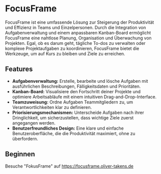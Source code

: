 # FocusFrame

FocusFrame ist eine umfassende Lösung zur Steigerung der Produktivität und Effizienz in Teams und Einzelpersonen. Durch die Integration von Aufgabenverwaltung und einem anpassbaren Kanban-Board ermöglicht FocusFrame eine nahtlose Planung, Organisation und Überwachung von Projekten. Egal, ob es darum geht, tägliche To-dos zu verwalten oder komplexe Projektaufgaben zu koordinieren, FocusFrame bietet die Werkzeuge, um auf Kurs zu bleiben und Ziele zu erreichen.

## Features

- **Aufgabenverwaltung:** Erstelle, bearbeite und lösche Aufgaben mit ausführlichen Beschreibungen, Fälligkeitsdaten und Prioritäten.
- **Kanban-Board:** Visualisiere den Fortschritt deiner Projekte und optimiere Arbeitsabläufe mit einem intuitiven Drag-and-Drop-Interface.
- **Teamzuweisung:** Ordne Aufgaben Teammitgliedern zu, um Verantwortlichkeiten klar zu definieren.
- **Priorisierungsmechanismen:** Unterscheide Aufgaben nach ihrer Dringlichkeit, um sicherzustellen, dass wichtige Ziele zuerst angegangen werden.
- **Benutzerfreundliches Design:** Eine klare und einfache Benutzeroberfläche, die die Produktivität maximiert, ohne zu überfordern.

## Beginnen

Besuche "FokusFrame" auf https://focusframe.oliver-takens.de
